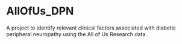 # AllOfUs_DPN
A project to identify relevant clinical factors associated with diabetic peripheral neuropathy using the All of Us Research data.

